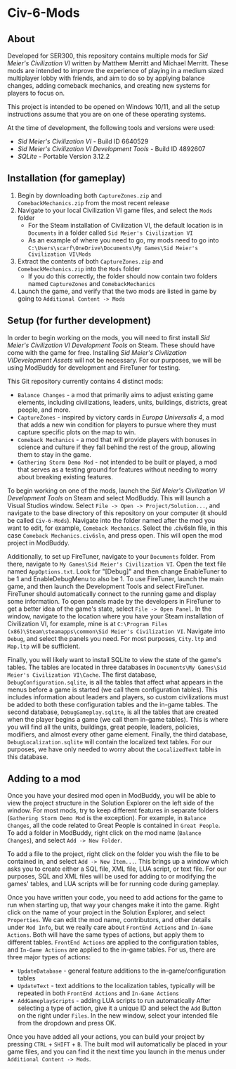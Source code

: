 # Civ-6-Mods

## About

Developed for SER300, this repository contains multiple mods for *Sid Meier's Civilization VI* written by Matthew Merritt and Michael Merritt. These mods are intended to improve the experience of playing in a medium sized multiplayer lobby with friends, and aim to do so by applying balance changes, adding comeback mechanics, and creating new systems for players to focus on.

This project is intended to be opened on Windows 10/11, and all the setup instructions assume that you are on one of these operating systems.

At the time of development, the following tools and versions were used:
- *Sid Meier's Civilization VI* - Build ID 6640529
- *Sid Meier's Civilization VI Development Tools* - Build ID 4892607
- *SQLite* - Portable Version 3.12.2

## Installation (for gameplay)
1. Begin by downloading both `CaptureZones.zip` and `ComebackMechanics.zip` from the most recent release
2. Navigate to your local Civilization VI game files, and select the `Mods` folder
    - For the Steam installation of Civilization VI, the default location is in `Documents` in a folder called `Sid Meier's Civilization VI`
    - As an example of where you need to go, my mods need to go into `C:\Users\scarf\OneDrive\Documents\My Games\Sid Meier's Civilization VI\Mods`
3. Extract the contents of both `CaptureZones.zip` and `ComebackMechanics.zip` into the `Mods` folder
    - If you do this correctly, the folder should now contain two folders named `CaptureZones` and `ComebackMechanics`
4. Launch the game, and verify that the two mods are listed in game by going to `Additional Content -> Mods`

## Setup (for further development)

In order to begin working on the mods, you will need to first install *Sid Meier's Civilization VI Development Tools* on Steam. These should have come with the game for free. Installing *Sid Meier's Civilization VIDevelopment Assets* will not be necessary. For our purposes, we will be using ModBuddy for development and FireTuner for testing.

This Git repository currently contains 4 distinct mods:
- `Balance Changes` - a mod that primarily aims to adjust existing game elements, including civilizations, leaders, units, buildings, districts, great people, and more.
- `CaptureZones` - inspired by victory cards in *Europa Universalis 4*, a mod that adds a new win condition for players to pursue where they must capture specific plots on the map to win.
- `Comeback Mechanics` - a mod that will provide players with bonuses in science and culture if they fall behind the rest of the group, allowing them to stay in the game.
- `Gathering Storm Demo Mod` - not intended to be built or played, a mod that serves as a testing ground for features without needing to worry about breaking existing features.

To begin working on one of the mods, launch the *Sid Meier's Civilization VI Development Tools* on Steam and select ModBuddy. This will launch a Visual Studios window. Select `File -> Open -> Project/Solution...`, and navigate to the base directory of this repository on your computer (it should be called `Civ-6-Mods`). Navigate into the folder named after the mod you want to edit, for example, `Comeback Mechanics`. Select the .civ6sln file, in this case `Comeback Mechanics.civ6sln`, and press open. This will open the mod project in ModBuddy.

Additionally, to set up FireTuner, navigate to your `Documents` folder. From there, navigate to `My Games\Sid Meier's Civilization VI`. Open the text file named `AppOptions.txt`. Look for "[Debug]" and then change EnableTuner to be 1 and EnableDebugMenu to also be 1. To use FireTuner, launch the main game, and then launch the Development Tools and select FireTuner. FireTuner should automatically connect to the running game and display some information. To open panels made by the developers in FireTuner to get a better idea of the game's state, select `File -> Open Panel`. In the window, navigate to the location where you have your Steam installation of Civilization VI, for example, mine is at `C:\Program Files (x86)\Steam\steamapps\common\Sid Meier's Civilization VI`. Navigate into `Debug`, and select the panels you need. For most purposes, `City.ltp` and `Map.ltp` will be sufficient.

Finally, you will likely want to install SQLite to view the state of the game's tables. The tables are located in three databases in `Documents\My Games\Sid Meier's Civilization VI\Cache`. The first database, `DebugConfiguration.sqlite`, is all the tables that affect what appears in the menus before a game is started (we call them configuration tables). This includes information about leaders and players, so custom civilizations must be added to both these configuration tables and the in-game tables. The second database, `DebugGameplay.sqlite`, is all the tables that are created when the player begins a game (we call them in-game tables). This is where you will find all the units, buildings, great people, leaders, policies, modifiers, and almost every other game element. Finally, the third database, `DebugLocalization.sqlite` will contain the localized text tables. For our purposes, we have only needed to worry about the `LocalizedText` table in this database.

## Adding to a mod

Once you have your desired mod open in ModBuddy, you will be able to view the project structure in the Solution Explorer on the left side of the window. For most mods, try to keep different features in separate folders (`Gathering Storm Demo Mod` is the exception). For example, in `Balance Changes`, all the code related to Great People is contained in `Great People`. To add a folder in ModBuddy, right click on the mod name (`Balance Changes`), and select `Add -> New Folder`.

To add a file to the project, right click on the folder you wish the file to be contained in, and select `Add -> New Item...`. This brings up a window which asks you to create either a SQL file, XML file, LUA script, or text file. For our purposes, SQL and XML files will be used for adding to or modifying the games' tables, and LUA scripts will be for running code during gameplay.

Once you have written your code, you need to add actions for the game to run when starting up, that way your changes make it into the game. Right click on the name of your project in the Solution Explorer, and select `Properties`. We can edit the mod name, contributors, and other details under `Mod Info`, but we really care about `FrontEnd Actions` and `In-Game Actions`. Both will have the same types of actions, but apply them to different tables. `FrontEnd Actions` are applied to the configuration tables, and `In-Game Actions` are applied to the in-game tables. For us, there are three major types of actions: 
- `UpdateDatabase` - general feature additions to the in-game/configuration tables
- `UpdateText` - text additions to the localization tables, typically will be repeated in both `FrontEnd Actions` and `In-Game Actions`
- `AddGameplayScripts` - adding LUA scripts to run automatically
After selecting a type of action, give it a unique ID and select the `Add` Button on the right under `Files`. In the new window, select your intended file from the dropdown and press OK.

Once you have added all your actions, you can build your project by pressing `CTRL` + `SHIFT` + `B`. The built mod will automatically be placed in your game files, and you can find it the next time you launch in the menus under `Additional Content -> Mods`.